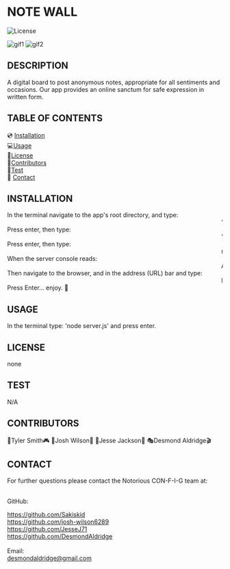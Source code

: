 # NOTE WALL
![License](https://img.shields.io/badge/LICENSE-none-blue)

![gif1](./)
![gif2](./)

## DESCRIPTION
A digital board to post anonymous notes, appropriate for all sentiments and occasions. Our app provides an online sanctum for safe expression in written form.


## TABLE OF CONTENTS
  💿 [Installation](#installation) <br>
  💻[Usage](#usage) <br>
  📜[License](#license) <br>
  👥[Contributors](#contributors) <br>
  🏁[Test](#test) <br>
  📱 [Contact](#contact)

## INSTALLATION

In the terminal navigate to the app's root directory, and type: <br>
<marquee>'npm install'</marquee>
Press enter, then type: <br> 
<marquee>'npm i express express-handlebars fs mysql2 sequelize'</marquee> <br> 
Press enter, then type: <br>
<marquee>node server.js</marquee>
When the server console reads: <br>
<marquee>App listening on PORT 8080</marquee>
Then navigate to the browser, and in the address (URL) bar and type: <br>
<marquee>localhost:8080</marquee>
Press Enter... enjoy. 🙏

## USAGE
In the terminal type: 'node server.js' and press enter.

## LICENSE
none

## TEST
N/A

## CONTRIBUTORS
👾Tyler Smith🎮
🎵Josh Wilson🎤
👮Jesse Jackson🔎
🎭Desmond Aldridge🎬
<br>

## CONTACT
For further questions please contact the Notorious CON-F-I-G team at:

<br>
GitHub:<br>

https://github.com/Sakiskid <br>
https://github.com/josh-wilson6289 <br>
https://github.com/JesseJ71 <br> 
https://github.com/DesmondAldridge<br>
<br>
Email:<br>
desmondaldridge@gmail.com
